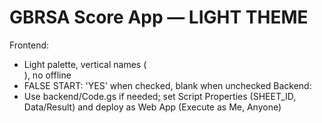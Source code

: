 # GBRSA Score App — LIGHT THEME
Frontend:
- Light palette, vertical names (<br>), no offline
- FALSE START: 'YES' when checked, blank when unchecked
Backend:
- Use backend/Code.gs if needed; set Script Properties (SHEET_ID, Data/Result) and deploy as Web App (Execute as Me, Anyone)
